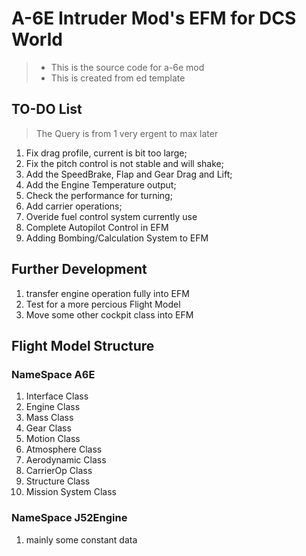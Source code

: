 # A-6E Intruder Mod's EFM for DCS World
> + This is the source code for a-6e mod
> + This is created from ed template

## TO-DO List
> The Query is from 1 very ergent to max later
1. Fix drag profile, current is bit too large;
2. Fix the pitch control is not stable and will shake;
3. Add the SpeedBrake, Flap and Gear Drag and Lift;
4. Add the Engine Temperature output;
5. Check the performance for turning;
6. Add carrier operations;
7. Overide fuel control system currently use
8. Complete Autopilot Control in EFM
9. Adding Bombing/Calculation System to EFM

## Further Development
1. transfer engine operation fully into EFM
2. Test for a more percious Flight Model
3. Move some other cockpit class into EFM

## Flight Model Structure
### NameSpace A6E
1. Interface Class
2. Engine Class
3. Mass Class
4. Gear Class
5. Motion Class
6. Atmosphere Class
7. Aerodynamic Class
8. CarrierOp Class
9. Structure Class
10. Mission System Class

### NameSpace J52Engine
1. mainly some constant data